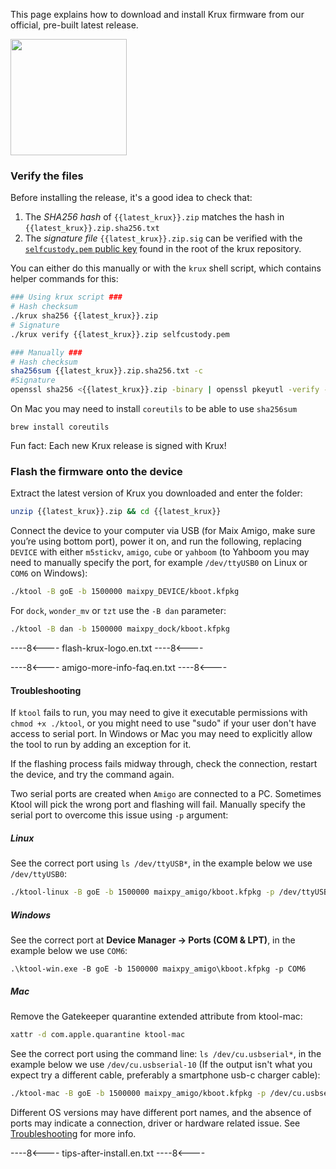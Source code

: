 This page explains how to download and install Krux firmware from our official, pre-built latest release.

[<img src="../../../img/badge_github.png" width="186">](https://github.com/selfcustody/krux/releases)

### Verify the files
Before installing the release, it's a good idea to check that:

1. The *SHA256 hash* of `{{latest_krux}}.zip` matches the hash in `{{latest_krux}}.zip.sha256.txt`
2. The *signature file* `{{latest_krux}}.zip.sig` can be verified with the [`selfcustody.pem` public key](https://github.com/selfcustody/krux/blob/main/selfcustody.pem) found in the root of the krux repository.

You can either do this manually or with the `krux` shell script, which contains helper commands for this:
```bash
### Using krux script ###
# Hash checksum
./krux sha256 {{latest_krux}}.zip
# Signature
./krux verify {{latest_krux}}.zip selfcustody.pem

### Manually ###
# Hash checksum
sha256sum {{latest_krux}}.zip.sha256.txt -c
#Signature
openssl sha256 <{{latest_krux}}.zip -binary | openssl pkeyutl -verify -pubin -inkey selfcustody.pem -sigfile {{latest_krux}}.zip.sig
```

On Mac you may need to install `coreutils` to be able to use `sha256sum`
```
brew install coreutils
```

Fun fact: Each new Krux release is signed with Krux!

### Flash the firmware onto the device
Extract the latest version of Krux you downloaded and enter the folder:
```bash
unzip {{latest_krux}}.zip && cd {{latest_krux}}
```

Connect the device to your computer via USB (for Maix Amigo, make sure you’re using bottom port), power it on, and run the following, replacing `DEVICE` with either `m5stickv`, `amigo`, `cube` or `yahboom` (to Yahboom you may need to manually specify the port, for example `/dev/ttyUSB0` on Linux or `COM6` on Windows):
```bash
./ktool -B goE -b 1500000 maixpy_DEVICE/kboot.kfpkg
```

For `dock`, `wonder_mv` or `tzt` use the `-B dan` parameter:
```bash
./ktool -B dan -b 1500000 maixpy_dock/kboot.kfpkg
```

----8<----
flash-krux-logo.en.txt
----8<----

----8<----
amigo-more-info-faq.en.txt
----8<----

#### Troubleshooting
If `ktool` fails to run, you may need to give it executable permissions with `chmod +x ./ktool`, or you might need to use "sudo" if your user don't have access to serial port. In Windows or Mac you may need to explicitly allow the tool to run by adding an exception for it.

If the flashing process fails midway through, check the connection, restart the device, and try the command again.

Two serial ports are created when `Amigo` are connected to a PC. Sometimes Ktool will pick the wrong port and flashing will fail. Manually specify the serial port to overcome this issue using `-p` argument:

##### Linux
See the correct port using `ls /dev/ttyUSB*`, in the example below we use `/dev/ttyUSB0`:
```bash
./ktool-linux -B goE -b 1500000 maixpy_amigo/kboot.kfpkg -p /dev/ttyUSB1
```

##### Windows
See the correct port at **Device Manager -> Ports (COM & LPT)**, in the example below we use `COM6`:
```pwsh
.\ktool-win.exe -B goE -b 1500000 maixpy_amigo\kboot.kfpkg -p COM6
```

##### Mac
Remove the Gatekeeper quarantine extended attribute from ktool-mac:
```bash
xattr -d com.apple.quarantine ktool-mac
```

See the correct port using the command line: `ls /dev/cu.usbserial*`, in the example below we use `/dev/cu.usbserial-10` (If the output isn't what you expect try a different cable, preferably a smartphone usb-c charger cable):
```bash
./ktool-mac -B goE -b 1500000 maixpy_amigo/kboot.kfpkg -p /dev/cu.usbserial-10
```

Different OS versions may have different port names, and the absence of ports may indicate a connection, driver or hardware related issue. See [Troubleshooting](../../troubleshooting.md/#device-not-charging-or-being-recognized) for more info.

----8<----
tips-after-install.en.txt
----8<----
